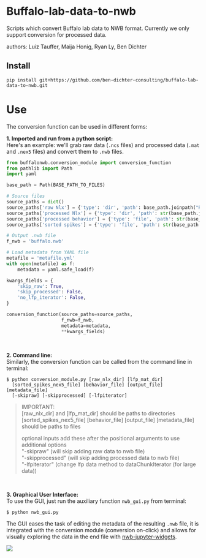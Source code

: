 # Buffalo-lab-data-to-nwb
Scripts which convert Buffalo lab data to NWB format. Currently we only support conversion for processed data.

authors: Luiz Tauffer, Maija Honig, Ryan Ly, Ben Dichter

## Install

```
pip install git+https://github.com/ben-dichter-consulting/buffalo-lab-data-to-nwb.git
```

# Use
The conversion function can be used in different forms:

**1. Imported and run from a python script:** <br/>
Here's an example: we'll grab raw data (`.ncs` files) and processed data (`.mat` and `.nex5` files) and convert them to `.nwb` files.
```python
from buffalonwb.conversion_module import conversion_function
from pathlib import Path
import yaml

base_path = Path(BASE_PATH_TO_FILES)

# Source files
source_paths = dict()
source_paths['raw Nlx'] = {'type': 'dir', 'path': base_path.joinpath("RawNlxCSCs")}
source_paths['processed Nlx'] = {'type': 'dir', 'path': str(base_path.joinpath('ProcessedNlxData'))}
source_paths['processed behavior'] = {'type': 'file', 'path': str(base_path.joinpath('ProcessedBehavior/MatFile_2017-04-27_11-41-21.mat'))}
source_paths['sorted spikes'] = {'type': 'file', 'path': str(base_path.joinpath('SortedSpikes/2017-04-27_11-41-21_sorted.nex5'))}

# Output .nwb file
f_nwb = 'buffalo.nwb'

# Load metadata from YAML file
metafile = 'metafile.yml'
with open(metafile) as f:
    metadata = yaml.safe_load(f)

kwargs_fields = {
    'skip_raw': True,
    'skip_processed': False,
    'no_lfp_iterator': False,
}

conversion_function(source_paths=source_paths,
                    f_nwb=f_nwb,
                    metadata=metadata,
                    **kwargs_fields)

```
<br/>

**2. Command line:** <br/>
Similarly, the conversion function can be called from the command line in terminal:
```
$ python conversion_module.py [raw_nlx_dir] [lfp_mat_dir]
  [sorted_spikes_nex5_file] [behavior_file] [output_file] [metadata_file]
  [-skipraw] [-skipprocessed] [-lfpiterator]
```

> IMPORTANT:  <br/>
> [raw_nlx_dir] and [lfp_mat_dir] should be paths to directories  <br/>
> [sorted_spikes_nex5_file] [behavior_file] [output_file] [metadata_file] should be paths to files  <br/>
>
> optional inputs
> add these after the positional arguments to use additional options <br/>
> "-skipraw" (will skip adding raw data to nwb file) <br/>
> "-skipprocessed" (will skip adding processed data to nwb file) <br/>
> "-lfpiterator" (change lfp data method to dataChunkIterator (for large data)) <br/>

<br/>

**3. Graphical User Interface:** <br/>
To use the GUI, just run the auxiliary function `nwb_gui.py` from terminal:
```
$ python nwb_gui.py
```
The GUI eases the task of editing the metadata of the resulting `.nwb` file, it is integrated with the conversion module (conversion on-click) and allows for visually exploring the data in the end file with [nwb-jupyter-widgets](https://github.com/NeurodataWithoutBorders/nwb-jupyter-widgets).

![](media/gif_gui_buffalo.gif)
